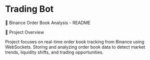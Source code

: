 # Trading Bot

📘 Binance Order Book Analysis - README

🚀 Project Overview

Project focuses on real-time order book tracking from Binance using WebSockets. Storing and analyzing order book data to detect market trends, liquidity shifts, and trading opportunities.
